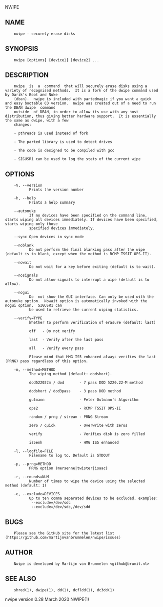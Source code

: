   NWIPE
 
## NAME
        nwipe - securely erase disks
 
## SYNOPSIS
        nwipe [options] [device1] [device2] ...
 
## DESCRIPTION
        nwipe  is  a  command  that will securely erase disks using a variety of recognised methods.  It is a fork of the dwipe command used by Darik's Boot and Nuke
        (dban).  nwipe is included with partedmagic if you want a quick and easy bootable CD version.  nwipe was created out of a need to run the DBAN dwipe  command
        outside  of DBAN, in order to allow its use with any host distribution, thus giving better hardware support.  It is essentially the same as dwipe, with a few
        changes:
 
        - pthreads is used instead of fork
 
        - The parted library is used to detect drives
 
        - The code is designed to be compiled with gcc
 
        - SIGUSR1 can be used to log the stats of the current wipe
 
## OPTIONS
        -V, --version
               Prints the version number
 
        -h, --help
               Prints a help summary
 
        --autonuke
               If no devices have been specified on the command line, starts wiping all devices immediately. If devices have been specified, starts wiping only those
               specified devices immediately.
 
        --sync Open devices in sync mode
 
        --noblank
               Do not perform the final blanking pass after the wipe (default is to blank, except when the method is RCMP TSSIT OPS-II).
 
        --nowait
               Do not wait for a key before exiting (default is to wait).
 
        --nosignals
               Do not allow signals to interrupt a wipe (default is to allow).
 
        --nogui
               Do  not show the GUI interface. Can only be used with the autonuke option.  Nowait option is automatically invoked with the nogui option.  SIGUSR1 can
               be used to retrieve the current wiping statistics.
 
        --verify=TYPE
               Whether to perform verification of erasure (default: last)
 
               off   - Do not verify
 
               last  - Verify after the last pass
 
               all   - Verify every pass
 
               Please mind that HMG IS5 enhanced always verifies the last (PRNG) pass regardless of this option.
 
        -m, --method=METHOD
               The wiping method (default: dodshort).
 
               dod522022m / dod       - 7 pass DOD 5220.22-M method
 
               dodshort / dod3pass    - 3 pass DOD method
 
               gutmann                - Peter Gutmann's Algorithm
 
               ops2                   - RCMP TSSIT OPS-II
 
               random / prng / stream - PRNG Stream
 
               zero / quick           - Overwrite with zeros
 
               verify                 - Verifies disk is zero filled
 
               is5enh                 - HMG IS5 enhanced
 
        -l, --logfile=FILE
               Filename to log to. Default is STDOUT
 
        -p, --prng=METHOD
               PRNG option (mersenne|twister|isaac)
 
        -r, --rounds=NUM
               Number of times to wipe the device using the selected method (default: 1)
 
        -e, --exclude=DEVICES
               Up to ten comma separated devices to be excluded, examples:
                --exclude=/dev/sdc
                --exclude=/dev/sdc,/dev/sdd
 
## BUGS
        Please see the GitHub site for the latest list (https://github.com/martijnvanbrummelen/nwipe/issues)
 
## AUTHOR
        Nwipe is developed by Martijn van Brummelen <github@brumit.nl>
 
## SEE ALSO
        shred(1), dwipe(1), dd(1), dcfldd(1), dc3dd(1)
 
 nwipe version 0.28                                                           March 2020                                                                     NWIPE(1)
